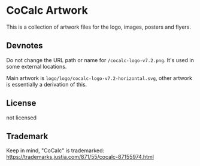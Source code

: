 # CoCalc Artwork

This is a collection of artwork files for the logo, images, posters and flyers.

## Devnotes

Do not change the URL path or name for `/cocalc-logo-v7.2.png`.
It's used in some external locations.

Main artwork is `logo/logo/cocalc-logo-v7.2-horizontal.svg`, other artwork is essentially a derivation of this.

## License

not licensed

## Trademark

Keep in mind, "CoCalc" is trademarked: https://trademarks.justia.com/871/55/cocalc-87155974.html
